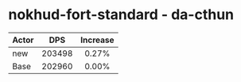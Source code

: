 # nokhud-fort-standard - da-cthun
| Actor | DPS | Increase |
|---|:---:|:---:|
|new|203498|0.27%|
|Base|202960|0.00%|
